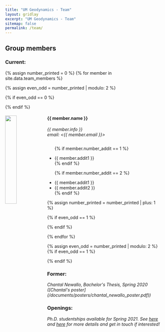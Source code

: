 ```yaml
---
title: "UM Geodynamics - Team"
layout: gridlay
excerpt: "UM Geodynamics - Team"
sitemap: false
permalink: /team/
---
```


<h2 style="font-weight: bold">Group members</h2> 

<h3 style="font-weight: bold">Current:</h3>
{% assign number_printed = 0 %}
{% for member in site.data.team_members %}

{% assign even_odd = number_printed | modulo: 2 %}

{% if even_odd == 0 %}
<div class="row">
{% endif %}

<div class="col-sm-6 clearfix">
  <img src="{{ site.url }}{{ site.baseurl }}/images/teampic/{{ member.photo }}" class="img-responsive" width="27%" style="float: left" />
  <h4>{{ member.name }}</h4>
  <i>{{ member.info }}<br>email: <{{ member.email }}></i>
  <ul style="overflow: hidden">

  {% if member.number_addit == 1 %}
  <li> {{ member.addit1 }} </li>
  {% endif %}

  {% if member.number_addit == 2 %}
  <li> {{ member.addit1 }} </li>
  <li> {{ member.addit2 }} </li>
  {% endif %}

  </ul>
</div>

{% assign number_printed = number_printed | plus: 1 %}

{% if even_odd == 1 %}
</div>
{% endif %}

{% endfor %}

{% assign even_odd = number_printed | modulo: 2 %}
{% if even_odd == 1 %}
</div>
{% endif %}


<h3 style="font-weight: bold">Former:</h3>

<div class="row">

<div class="col-sm-8 clearfix">
<i> Chantal Newallo, Bachelor's Thesis, Spring 2020 ([Chantal's poster](/documents/posters/chantal_newallo_poster.pdf)) </i>
</div>
</div>

<h3 style="font-weight: bold">Openings:</h3>

<i>Ph.D. studentships available for Spring 2021. See [here](/documents/adverts/rsmas-assistantship_holt_2021.pdf) and [here](https://www.graduate.rsmas.miami.edu/admissions/phd-assistanships/index.html) for more details and get in touch if interested!</i>

<br>
<br>
